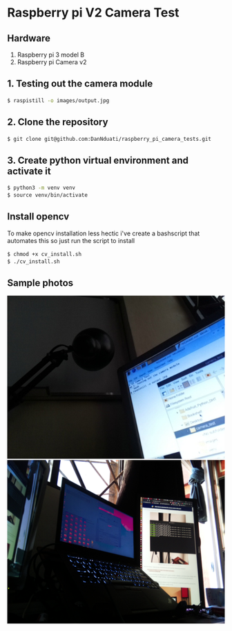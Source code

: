 # Raspberry pi V2 Camera Test
## Hardware
1. Raspberry pi 3 model B
2. Raspberry pi Camera v2

## 1. Testing out the camera module
```bash
$ raspistill -o images/output.jpg
```
## 2. Clone the repository
```bash
$ git clone git@github.com:DanNduati/raspberry_pi_camera_tests.git 
```
## 3. Create python virtual environment and activate it
```bash
$ python3 -m venv venv
$ source venv/bin/activate
```
## Install opencv
To make opencv installation less hectic i've create a bashscript that automates this so just run the script to install
```bash
$ chmod +x cv_install.sh
$ ./cv_install.sh
```

## Sample photos
<img src="images/image.jpg"></img>
<img src="images/output.jpg"></img>
